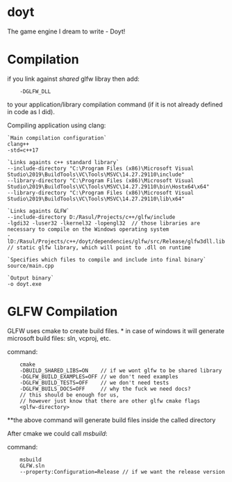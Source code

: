 # doyt
The game engine I dream to write - Doyt!

# Compilation


if you link against *shared* glfw libray then add:
```
	-DGLFW_DLL 
```
to your application/library compilation command (if it is not already defined in code as I did).


Compiling application using clang:

	`Main compilation configuration`
	clang++
	-std=c++17

	`Links againts c++ standard library`
	--include-directory "C:\Program Files (x86)\Microsoft Visual Studio\2019\BuildTools\VC\Tools\MSVC\14.27.29110\include"
	--library-directory "C:\Program Files (x86)\Microsoft Visual Studio\2019\BuildTools\VC\Tools\MSVC\14.27.29110\bin\Hostx64\x64"
	--library-directory "C:\Program Files (x86)\Microsoft Visual Studio\2019\BuildTools\VC\Tools\MSVC\14.27.29110\lib\x64"

	`Links againts GLFW`
	--include-directory D:/Rasul/Projects/c++/glfw/include
	-lgdi32 -luser32 -lkernel32 -lopengl32  // those libraries are necessary to compile on the Windows operating system
	-lD:/Rasul/Projects/c++/doyt/dependencies/glfw/src/Release/glfw3dll.lib  // static glfw library, which will point to .dll on runtime

	`Specifies which files to compile and include into final binary`
	source/main.cpp 

	`Output binary`
	-o doyt.exe

# GLFW Compilation
GLFW uses cmake to create build files.
	* in case of windows it will generate microsoft build files: sln, vcproj, etc.

command:
```
	cmake
	-DBUILD_SHARED_LIBS=ON    // if we wont glfw to be shared library
	-DGLFW_BUILD_EXAMPLES=OFF // we don't need examples
	-DGLFW_BUILD_TESTS=OFF    // we don't need tests
	-DGLFW_BUILS_DOCS=OFF     // why the fuck we need docs?
	// this should be enough for us, 
	// however just know that there are other glfw cmake flags
	<glfw-directory>
```
**the above command will generate build files inside the called directory


After cmake we could call *msbuild*:

command:
```
	msbuild 
	GLFW.sln 
	--property:Configuration=Release // if we want the release version
```